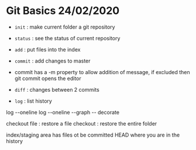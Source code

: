 # Git Basics 24/02/2020

- `init` : make current folder a git repository
- `status` : see the status of current repository
- `add` : put files into the index
- `commit` : add changes to master
- commit has a -m property to allow addition of message, 
if excluded then git commit opens the editor

- `diff` : changes between 2 commits
- `log` : list history 

log --oneline
log --oneline --graph -- decorate

checkout <hash> file : restore a file
checkout <hash> : restore the entire folder 


index/staging area has files ot be committed
HEAD where you are in the history 
